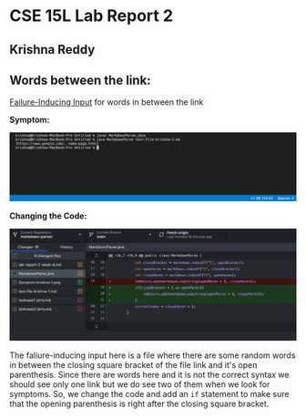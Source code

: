 # **CSE 15L Lab Report 2**
## Krishna Reddy

## **Words between the link:**

[Failure-Inducing Input](test-file-krishna-1.md) for words in between the link

**Symptom:**

![Symptom-krishna-1](Symptom-krishna-1.png)

**Changing the Code:**

![Code-change-1](code-change-krishna-1.png)

The faliure-inducing input here is a file where there are some random words in between the closing square bracket of the file link and it's open parenthesis. Since there are words here and it is not the correct syntax we should see only one link but we do see two of them when we look for symptoms. So, we change the code and add an ```if``` statement to make sure that the opening parenthesis is right after the closing square bracket. 

